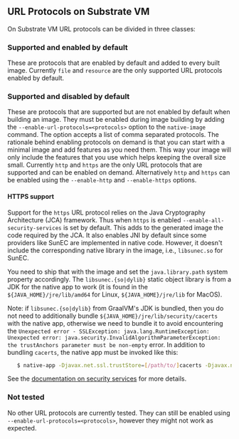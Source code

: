 URL Protocols on Substrate VM
-----------------------------

On Substrate VM URL protocols can be divided in three classes:

### Supported and enabled by default
These are protocols that are enabled by default and added to every built image.
Currently `file` and `resource` are the only supported URL protocols enabled by default.

### Supported and disabled by default
These are protocols that are supported but are not enabled by default when building an image.
They must be enabled during image building by adding the `--enable-url-protocols=<protocols>` option to the `native-image` command.
The option accepts a list of comma separated protocols.
The rationale behind enabling protocols on demand is that you can start with a minimal image and add features as you need them.
This way your image will only include the features that you use which helps keeping the overall size small.
Currently `http` and `https` are the only URL protocols that are supported and can be enabled on demand.
Alternatively `http` and `https` can be enabled using the `--enable-http` and `--enable-https` options.

#### HTTPS support
Support for the `https` URL protocol relies on the Java Cryptography Architecture (JCA) framework.
Thus when `https` is enabled `--enable-all-security-services` is set by default.
This adds to the generated image the code required by the JCA.
It also enables JNI by default since some providers like SunEC are implemented in native code.
However, it doesn't include the corresponding native library in the image, i.e., `libsunec.so` for SunEC.

You need to ship that with the image and set the `java.library.path` system property accordingly. The `libsunec.{so|dylib}` static object library is from a JDK for the native app to work (it is found in the `${JAVA_HOME}/jre/lib/amd64` for Linux, `${JAVA_HOME}/jre/lib` for MacOS).

Note: if `libsunec.{so|dylib}` from GraalVM's JDK is bundled, then you do not need to additionally bundle `${JAVA_HOME}/jre/lib/security/cacerts` with the native app, otherwise we need to bundle it to avoid encountering the `Unexpected error - SSLException: java.lang.RuntimeException: Unexpected error: java.security.InvalidAlgorithmParameterException: the trustAnchors parameter must be non-empty` error. In addition to bundling `cacerts`, the native app must be invoked like this: 

```bash
   $ native-app -Djavax.net.ssl.trustStore=[/path/to/]cacerts -Djavax.net.ssl.trustStorePassword=changeit"
```

See the [documentation on security services](JCA-SECURITY-SERVICES.md) for more details.

### Not tested
No other URL protocols are currently tested.
They can still be enabled using `--enable-url-protocols=<protocols>`, however they might not work as expected.